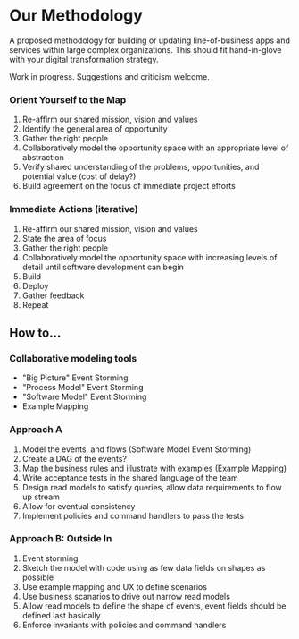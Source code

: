 # Our Methodology

A proposed methodology for building or updating line-of-business apps and services within large complex organizations. This should fit hand-in-glove with your digital transformation strategy.

Work in progress. Suggestions and criticism welcome.

### Orient Yourself to the Map

1. Re-affirm our shared mission, vision and values
2. Identify the general area of opportunity
3. Gather the right people
4. Collaboratively model the opportunity space with an appropriate level of abstraction
5. Verify shared understanding of the problems, opportunities, and potential value (cost of delay?)
6. Build agreement on the focus of immediate project efforts

### Immediate Actions (iterative)

1. Re-affirm our shared mission, vision and values
2. State the area of focus
3. Gather the right people
4. Collaboratively model the opportunity space with increasing levels of detail until software development can begin
5. Build
6. Deploy
7. Gather feedback
8. Repeat

## How to...

### Collaborative modeling tools

- "Big Picture" Event Storming
- "Process Model" Event Storming
- "Software Model" Event Storming
- Example Mapping

### Approach A

1. Model the events, and flows (Software Model Event Storming)
2. Create a DAG of the events?
3. Map the business rules and illustrate with examples (Example Mapping)
4. Write acceptance tests in the shared language of the team
5. Design read models to satisfy queries, allow data requirements to flow up stream
6. Allow for eventual consistency
7. Implement policies and command handlers to pass the tests

### Approach B: Outside In

1. Event storming
2. Sketch the model with code using as few data fields on shapes as possible
3. Use example mapping and UX to define scenarios
4. Use business scanarios to drive out narrow read models
5. Allow read models to define the shape of events, event fields should be defined last basically
6. Enforce invariants with policies and command handlers

